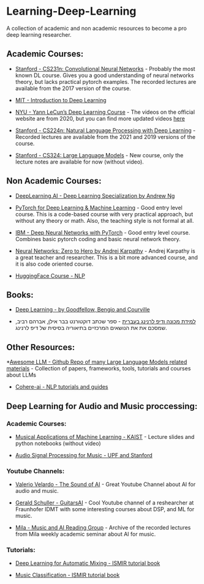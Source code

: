 # Learning-Deep-Learning
A collection of academic and non academic resources to become a pro deep learning researcher.

## Academic Courses:

* [Stanford - CS231n: Convolutional Neural Networks](http://cs231n.stanford.edu/2017/) - Probably the most known DL course. Gives you a good understanding of neural networks theory, but lacks practical pytorch examples. The recorded lectures are available from the 2017 version of the course. 

* [MIT - Introduction to Deep Learning](http://introtodeeplearning.com/2022/index.html)

* [NYU - Yann LeCun’s Deep Learning Course](https://cds.nyu.edu/deep-learning/) - The videos on the official website are from 2020, but you can find more updated videos [here](https://www.youtube.com/@alfcnz/playlists)

* [Stanford - CS224n: Natural Language Processing with Deep Learning](https://web.stanford.edu/class/cs224n/) - Recorded lectures are available from the 2021 and 2019 versions of the course. 

* [Stanford - CS324: Large Language Models](https://stanford-cs324.github.io/winter2022/lectures/) - New course, only the lecture notes are available for now (without video). 

## Non Academic Courses:

* [DeepLearning.AI - Deep Learning Specialization by Andrew Ng](https://www.coursera.org/specializations/deep-learning)

* [PyTorch for Deep Learning & Machine Learning](https://www.youtube.com/watch?v=V_xro1bcAuA) - Good entry level course. This is a code-based course with very practical approach, but without any theory or math. Also, the teaching style is not formal at all. 

* [IBM - Deep Neural Networks with PyTorch](https://www.coursera.org/learn/deep-neural-networks-with-pytorch) - Good entry level course. Combines basic pytorch coding and basic neural network theory. 

* [Neural Networks: Zero to Hero by Andrej Karpathy](https://github.com/karpathy/nn-zero-to-hero) - Andrej Karpathy is a great teacher and researcher. This is a bit more advanced course, and it is also code oriented course.

* [HuggingFace Course - NLP](https://huggingface.co/course/chapter1/1)

## Books:

* [Deep Learning - by Goodfellow, Bengio and Courville](https://www.deeplearningbook.org/)

* [למידת מכונה ודיפ לרנינג בעברית](https://github.com/AvrahamRaviv/Deep-Learning-in-Hebrew) - ספר שכתב דוקטורנט בבר אילן, אברהם רביב, שמסכם את את הנושאים המרכזיים בתיאוריה בסיסית של דיפ לרנינג.

## Other Resources:

*[Awesome LLM - Github Repo of many Large Language Models related materials](https://github.com/Hannibal046/Awesome-LLM) - Collection of papers, frameworks, tools, tutorials and courses about LLMs

* [Cohere-ai - NLP tutorials and guides](https://txt.cohere.ai/)


## Deep Learning for Audio and Music proccessing:
### Academic Courses:
* [Musical Applications of Machine Learning - KAIST](https://mac.kaist.ac.kr/~juhan/gct634/) - Lecture slides and python notebooks (without video)

* [Audio Signal Processing for Music - UPF and Stanford](https://www.coursera.org/learn/audio-signal-processing)

### Youtube Channels:

* [Valerio Velardo - The Sound of AI](https://www.youtube.com/@ValerioVelardoTheSoundofAI) - Great Youtube Channel about AI for audio and music.

* [Gerald Schuller - GuitarsAI](https://www.youtube.com/@GuitarsAI/featured) - Cool Youtube channel of a reshearcher at Fraunhofer IDMT with some interesting courses about DSP, and ML for music.

* [Mila - Music and AI Reading Group](https://www.youtube.com/@musicaireadinggroup945/featured) - Archive of the recorded lectures from Mila weekly academic seminar about AI for music.

### Tutorials:

* [Deep Learning for Automatic Mixing - ISMIR tutorial book](https://dl4am.github.io/tutorial/landing-page.html)

* [Music Classification - ISMIR tutorial book](https://music-classification.github.io/tutorial/landing-page.html)


